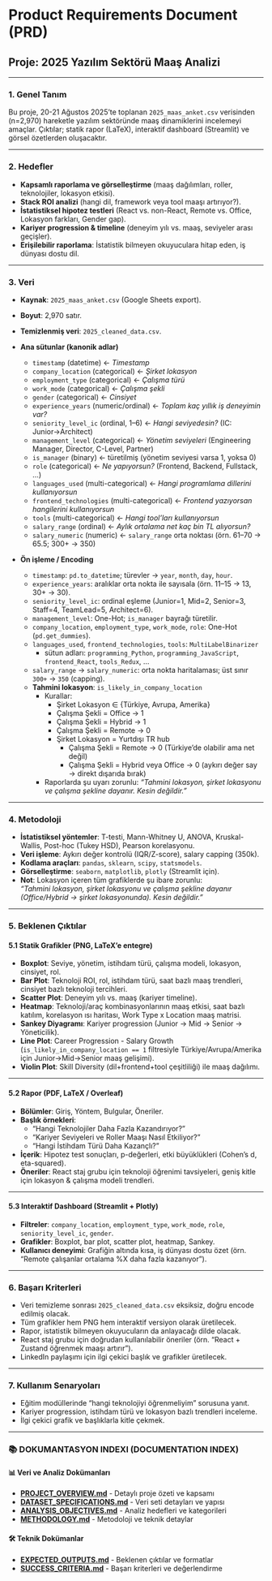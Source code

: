 # Product Requirements Document (PRD)  
## Proje: 2025 Yazılım Sektörü Maaş Analizi

---

### 1. Genel Tanım
Bu proje, 20-21 Ağustos 2025’te toplanan `2025_maas_anket.csv` verisinden (n=2,970) hareketle yazılım sektöründe maaş dinamiklerini incelemeyi amaçlar. Çıktılar; statik rapor (LaTeX), interaktif dashboard (Streamlit) ve görsel özetlerden oluşacaktır.

---

### 2. Hedefler
- **Kapsamlı raporlama ve görselleştirme** (maaş dağılımları, roller, teknolojiler, lokasyon etkisi).  
- **Stack ROI analizi** (hangi dil, framework veya tool maaşı artırıyor?).  
- **İstatistiksel hipotez testleri** (React vs. non-React, Remote vs. Office, Lokasyon farkları, Gender gap).  
- **Kariyer progression & timeline** (deneyim yılı vs. maaş, seviyeler arası geçişler).  
- **Erişilebilir raporlama**: İstatistik bilmeyen okuyuculara hitap eden, iş dünyası dostu dil.  

---

### 3. Veri
- **Kaynak**: `2025_maas_anket.csv` (Google Sheets export).  
- **Boyut**: 2,970 satır.  
- **Temizlenmiş veri**: `2025_cleaned_data.csv`.  
- **Ana sütunlar (kanonik adlar)**  
  - `timestamp` (datetime) ← *Timestamp*  
  - `company_location` (categorical) ← *Şirket lokasyon*  
  - `employment_type` (categorical) ← *Çalışma türü*  
  - `work_mode` (categorical) ← *Çalışma şekli*  
  - `gender` (categorical) ← *Cinsiyet*  
  - `experience_years` (numeric/ordinal) ← *Toplam kaç yıllık iş deneyimin var?*  
  - `seniority_level_ic` (ordinal, 1–6) ← *Hangi seviyedesin?* (IC: Junior→Architect)  
  - `management_level` (categorical) ← *Yönetim seviyeleri* (Engineering Manager, Director, C-Level, Partner)  
  - `is_manager` (binary) ← türetilmiş (yönetim seviyesi varsa 1, yoksa 0)  
  - `role` (categorical) ← *Ne yapıyorsun?* (Frontend, Backend, Fullstack, …)  
  - `languages_used` (multi-categorical) ← *Hangi programlama dillerini kullanıyorsun*  
  - `frontend_technologies` (multi-categorical) ← *Frontend yazıyorsan hangilerini kullanıyorsun*  
  - `tools` (multi-categorical) ← *Hangi tool’ları kullanıyorsun*  
  - `salary_range` (ordinal) ← *Aylık ortalama net kaç bin TL alıyorsun?*  
  - `salary_numeric` (numeric) ← `salary_range` orta noktası (örn. 61–70 → 65.5; 300+ → 350)

- **Ön işleme / Encoding**  
  - `timestamp`: `pd.to_datetime`; türevler → `year`, `month`, `day`, `hour`.  
  - `experience_years`: aralıklar orta nokta ile sayısala (örn. 11–15 → 13, 30+ → 30).  
  - `seniority_level_ic`: ordinal eşleme (Junior=1, Mid=2, Senior=3, Staff=4, TeamLead=5, Architect=6).  
  - `management_level`: One-Hot; `is_manager` bayrağı türetilir.  
  - `company_location`, `employment_type`, `work_mode`, `role`: One-Hot (`pd.get_dummies`).  
  - `languages_used`, `frontend_technologies`, `tools`: `MultiLabelBinarizer`  
    - sütun adları: `programming_Python`, `programming_JavaScript`, `frontend_React`, `tools_Redux`, …  
  - `salary_range` → `salary_numeric`: orta nokta haritalaması; üst sınır `300+` → `350` (capping).  
  - **Tahmini lokasyon**: `is_likely_in_company_location`  
    - Kurallar:  
      - Şirket Lokasyon ∈ {Türkiye, Avrupa, Amerika}  
      - Çalışma Şekli = Office → 1  
      - Çalışma Şekli = Hybrid → 1  
      - Çalışma Şekli = Remote → 0  
      - Şirket Lokasyon = Yurtdışı TR hub  
        - Çalışma Şekli = Remote → 0 (Türkiye’de olabilir ama net değil)  
        - Çalışma Şekli = Hybrid veya Office → 0 (aykırı değer say → direkt dışarıda bırak)  
    - Raporlarda şu uyarı zorunlu: *“Tahmini lokasyon, şirket lokasyonu ve çalışma şekline dayanır. Kesin değildir.”*


---

### 4. Metodoloji
- **İstatistiksel yöntemler**: T-testi, Mann-Whitney U, ANOVA, Kruskal-Wallis, Post-hoc (Tukey HSD), Pearson korelasyonu.  
- **Veri işleme**: Aykırı değer kontrolü (IQR/Z-score), salary capping (350k).  
- **Kodlama araçları**: `pandas`, `sklearn`, `scipy`, `statsmodels`.  
- **Görselleştirme**: `seaborn`, `matplotlib`, `plotly` (Streamlit için).  
- **Not**: Lokasyon içeren tüm grafiklerde şu ibare zorunlu:  
  _“Tahmini lokasyon, şirket lokasyonu ve çalışma şekline dayanır (Office/Hybrid → şirket lokasyonunda). Kesin değildir.”_

---

### 5. Beklenen Çıktılar
#### 5.1 Statik Grafikler (PNG, LaTeX’e entegre)
- **Boxplot**: Seviye, yönetim, istihdam türü, çalışma modeli, lokasyon, cinsiyet, rol.  
- **Bar Plot**: Teknoloji ROI, rol, istihdam türü, saat bazlı maaş trendleri, cinsiyet bazlı teknoloji tercihleri.  
- **Scatter Plot**: Deneyim yılı vs. maaş (kariyer timeline).  
- **Heatmap**: Teknoloji/araç kombinasyonlarının maaş etkisi, saat bazlı katılım, korelasyon ısı haritası, Work Type x Location maaş matrisi.  
- **Sankey Diyagramı**: Kariyer progression (Junior → Mid → Senior → Yöneticilik).  
- **Line Plot**: Career Progression - Salary Growth (`is_likely_in_company_location == 1` filtresiyle Türkiye/Avrupa/Amerika için Junior→Mid→Senior maaş gelişimi).  
- **Violin Plot**: Skill Diversity (dil+frontend+tool çeşitliliği) ile maaş dağılımı.  

---

#### 5.2 Rapor (PDF, LaTeX / Overleaf)
- **Bölümler**: Giriş, Yöntem, Bulgular, Öneriler.  
- **Başlık örnekleri**:  
  - “Hangi Teknolojiler Daha Fazla Kazandırıyor?”  
  - “Kariyer Seviyeleri ve Roller Maaşı Nasıl Etkiliyor?”  
  - “Hangi İstihdam Türü Daha Kazançlı?”  
- **İçerik**: Hipotez test sonuçları, p-değerleri, etki büyüklükleri (Cohen’s d, eta-squared).  
- **Öneriler**: React staj grubu için teknoloji öğrenimi tavsiyeleri, geniş kitle için lokasyon & çalışma modeli trendleri.  

---

#### 5.3 Interaktif Dashboard (Streamlit + Plotly)
- **Filtreler**: `company_location`, `employment_type`, `work_mode`, `role`, `seniority_level_ic`, `gender`.  
- **Grafikler**: Boxplot, bar plot, scatter plot, heatmap, Sankey.  
- **Kullanıcı deneyimi**: Grafiğin altında kısa, iş dünyası dostu özet (örn. “Remote çalışanlar ortalama %X daha fazla kazanıyor”).  

---

### 6. Başarı Kriterleri
- Veri temizleme sonrası `2025_cleaned_data.csv` eksiksiz, doğru encode edilmiş olacak.  
- Tüm grafikler hem PNG hem interaktif versiyon olarak üretilecek.  
- Rapor, istatistik bilmeyen okuyucuların da anlayacağı dilde olacak.  
- React staj grubu için doğrudan kullanılabilir öneriler (örn. “React + Zustand öğrenmek maaşı artırır”).  
- LinkedIn paylaşımı için ilgi çekici başlık ve grafikler üretilecek.  

---

### 7. Kullanım Senaryoları
- Eğitim modüllerinde “hangi teknolojiyi öğrenmeliyim” sorusuna yanıt.  
- Kariyer progression, istihdam türü ve lokasyon bazlı trendleri inceleme.  
- İlgi çekici grafik ve başlıklarla kitle çekmek.  

---

### 📚 DOKUMANTASYON INDEXI (DOCUMENTATION INDEX)

#### 📊 Veri ve Analiz Dokümanları
- **[PROJECT_OVERVIEW.md](PROJECT_OVERVIEW.md)** - Detaylı proje özeti ve kapsamı  
- **[DATASET_SPECIFICATIONS.md](DATASET_SPECIFICATIONS.md)** - Veri seti detayları ve yapısı  
- **[ANALYSIS_OBJECTIVES.md](ANALYSIS_OBJECTIVES.md)** - Analiz hedefleri ve kategorileri  
- **[METHODOLOGY.md](METHODOLOGY.md)** - Metodoloji ve teknik detaylar  

#### 🛠️ Teknik Dokümanlar
- **[EXPECTED_OUTPUTS.md](EXPECTED_OUTPUTS.md)** - Beklenen çıktılar ve formatlar  
- **[SUCCESS_CRITERIA.md](SUCCESS_CRITERIA.md)** - Başarı kriterleri ve değerlendirme  